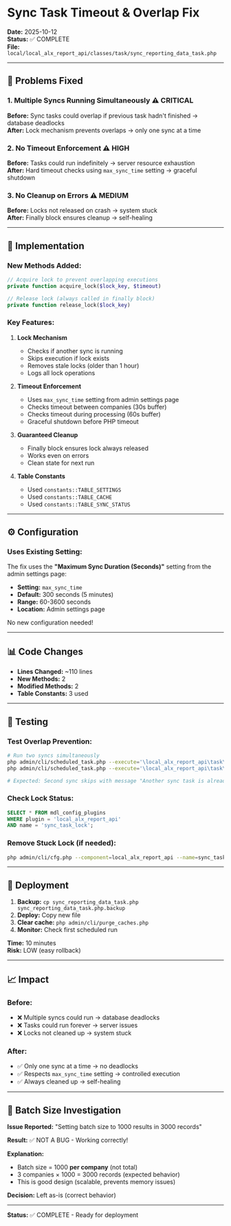 # Sync Task Timeout & Overlap Fix

**Date:** 2025-10-12  
**Status:** ✅ COMPLETE  
**File:** `local/local_alx_report_api/classes/task/sync_reporting_data_task.php`

---

## 🎯 Problems Fixed

### 1. Multiple Syncs Running Simultaneously ⚠️ CRITICAL
**Before:** Sync tasks could overlap if previous task hadn't finished → database deadlocks  
**After:** Lock mechanism prevents overlaps → only one sync at a time

### 2. No Timeout Enforcement ⚠️ HIGH
**Before:** Tasks could run indefinitely → server resource exhaustion  
**After:** Hard timeout checks using `max_sync_time` setting → graceful shutdown

### 3. No Cleanup on Errors ⚠️ MEDIUM
**Before:** Locks not released on crash → system stuck  
**After:** Finally block ensures cleanup → self-healing

---

## 🔧 Implementation

### New Methods Added:

```php
// Acquire lock to prevent overlapping executions
private function acquire_lock($lock_key, $timeout)

// Release lock (always called in finally block)
private function release_lock($lock_key)
```

### Key Features:

1. **Lock Mechanism**
   - Checks if another sync is running
   - Skips execution if lock exists
   - Removes stale locks (older than 1 hour)
   - Logs all lock operations

2. **Timeout Enforcement**
   - Uses `max_sync_time` setting from admin settings page
   - Checks timeout between companies (30s buffer)
   - Checks timeout during processing (60s buffer)
   - Graceful shutdown before PHP timeout

3. **Guaranteed Cleanup**
   - Finally block ensures lock always released
   - Works even on errors
   - Clean state for next run

4. **Table Constants**
   - Used `constants::TABLE_SETTINGS`
   - Used `constants::TABLE_CACHE`
   - Used `constants::TABLE_SYNC_STATUS`

---

## ⚙️ Configuration

### Uses Existing Setting:
The fix uses the **"Maximum Sync Duration (Seconds)"** setting from the admin settings page:

- **Setting:** `max_sync_time`
- **Default:** 300 seconds (5 minutes)
- **Range:** 60-3600 seconds
- **Location:** Admin settings page

No new configuration needed!

---

## 📊 Code Changes

- **Lines Changed:** ~110 lines
- **New Methods:** 2
- **Modified Methods:** 2
- **Table Constants:** 3 used

---

## 🧪 Testing

### Test Overlap Prevention:
```bash
# Run two syncs simultaneously
php admin/cli/scheduled_task.php --execute='\local_alx_report_api\task\sync_reporting_data_task' &
php admin/cli/scheduled_task.php --execute='\local_alx_report_api\task\sync_reporting_data_task' &

# Expected: Second sync skips with message "Another sync task is already running"
```

### Check Lock Status:
```sql
SELECT * FROM mdl_config_plugins 
WHERE plugin = 'local_alx_report_api' 
AND name = 'sync_task_lock';
```

### Remove Stuck Lock (if needed):
```bash
php admin/cli/cfg.php --component=local_alx_report_api --name=sync_task_lock --unset
```

---

## 🚀 Deployment

1. **Backup:** `cp sync_reporting_data_task.php sync_reporting_data_task.php.backup`
2. **Deploy:** Copy new file
3. **Clear cache:** `php admin/cli/purge_caches.php`
4. **Monitor:** Check first scheduled run

**Time:** 10 minutes  
**Risk:** LOW (easy rollback)

---

## 📈 Impact

### Before:
- ❌ Multiple syncs could run → database deadlocks
- ❌ Tasks could run forever → server issues
- ❌ Locks not cleaned up → system stuck

### After:
- ✅ Only one sync at a time → no deadlocks
- ✅ Respects `max_sync_time` setting → controlled execution
- ✅ Always cleaned up → self-healing

---

## 📝 Batch Size Investigation

**Issue Reported:** "Setting batch size to 1000 results in 3000 records"

**Result:** ✅ NOT A BUG - Working correctly!

**Explanation:**
- Batch size = 1000 **per company** (not total)
- 3 companies × 1000 = 3000 records (expected behavior)
- This is good design (scalable, prevents memory issues)

**Decision:** Left as-is (correct behavior)

---

**Status:** ✅ COMPLETE - Ready for deployment

